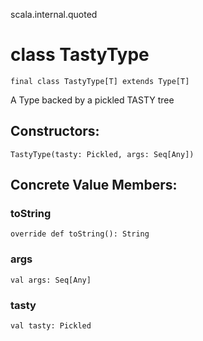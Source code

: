 scala.internal.quoted
# class TastyType

<pre><code class="language-scala" >final class TastyType[T] extends Type[T]</pre></code>
A Type backed by a pickled TASTY tree

## Constructors:
<pre><code class="language-scala" >TastyType(tasty: Pickled, args: Seq[Any])</pre></code>

## Concrete Value Members:
### toString
<pre><code class="language-scala" >override def toString(): String</pre></code>

### args
<pre><code class="language-scala" >val args: Seq[Any]</pre></code>

### tasty
<pre><code class="language-scala" >val tasty: Pickled</pre></code>

